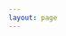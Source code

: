 ```yaml
---
layout: page
---
```


<Page />

<script setup lang="ts">
  import Page from './index.vue'
</script>
